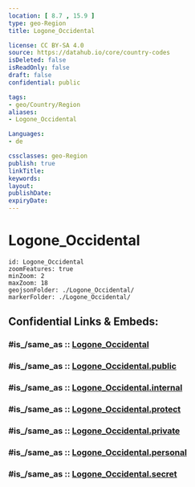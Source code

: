 ```yaml
---
location: [ 8.7 , 15.9 ] 
type: geo-Region
title: Logone_Occidental

license: CC BY-SA 4.0
source: https://datahub.io/core/country-codes
isDeleted: false
isReadOnly: false
draft: false
confidential: public

tags:
- geo/Country/Region
aliases:
- Logone_Occidental

Languages:
- de

cssclasses: geo-Region
publish: true
linkTitle: 
keywords: 
layout: 
publishDate: 
expiryDate: 
---
```


# Logone_Occidental

```leaflet
id: Logone_Occidental
zoomFeatures: true 
minZoom: 2 
maxZoom: 18
geojsonFolder: ./Logone_Occidental/
markerFolder: ./Logone_Occidental/
```


## Confidential Links & Embeds: 

### #is_/same_as :: [Logone_Occidental](/_Standards/Earth/Continent/Africa/Africa~Central/Chad/Regions~Chad/Logone_Occidental.md) 

### #is_/same_as :: [Logone_Occidental.public](/_public/Earth/Continent/Africa/Africa~Central/Chad/Regions~Chad/Logone_Occidental.public.md) 

### #is_/same_as :: [Logone_Occidental.internal](/_internal/Earth/Continent/Africa/Africa~Central/Chad/Regions~Chad/Logone_Occidental.internal.md) 

### #is_/same_as :: [Logone_Occidental.protect](/_protect/Earth/Continent/Africa/Africa~Central/Chad/Regions~Chad/Logone_Occidental.protect.md) 

### #is_/same_as :: [Logone_Occidental.private](/_private/Earth/Continent/Africa/Africa~Central/Chad/Regions~Chad/Logone_Occidental.private.md) 

### #is_/same_as :: [Logone_Occidental.personal](/_personal/Earth/Continent/Africa/Africa~Central/Chad/Regions~Chad/Logone_Occidental.personal.md) 

### #is_/same_as :: [Logone_Occidental.secret](/_secret/Earth/Continent/Africa/Africa~Central/Chad/Regions~Chad/Logone_Occidental.secret.md)

